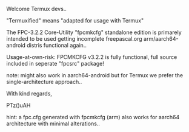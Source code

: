 Welcome Termux devs..

"Termuxified" means "adapted for usage with Termux"

The FPC-3.2.2 Core-Utility "fpcmkcfg" standalone edition is primarely intended to be used getting incomplete freepascal.org arm/aarch64-android distris functional again..

Usage-at-own-risk: FPCMKCFG v3.2.2 is fully functional, full source included in seperate "fpcsrc" package! 

note: might also work in aarch64-android but for Termux we prefer the single-architecture approach..

With kind regards,

PTz()uAH

hint: a fpc.cfg generated with fpcmkcfg (arm) also works for aarch64 architecture with minimal alterations..
